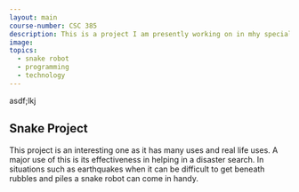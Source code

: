 ```yaml
---
layout: main
course-number: CSC 385
description: This is a project I am presently working on in mhy special topics class, and we are designing a snake robot.
image:
topics:
  - snake robot
  - programming
  - technology
---
```


asdf;lkj

## Snake Project
This project is an interesting one as it has many uses and real life uses.
A major use of this is its effectiveness in helping in a disaster search.
In situations such as earthquakes when it can be difficult to get beneath rubbles 
and piles a snake robot can come in handy.


